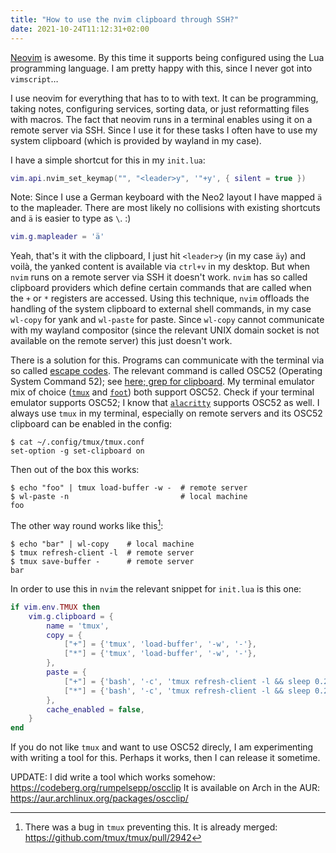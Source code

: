 ```yaml
---
title: "How to use the nvim clipboard through SSH?"
date: 2021-10-24T11:12:31+02:00
---
```


[Neovim](https://neovim.io/) is awesome.
By this time it supports being configured using the Lua programming language.
I am pretty happy with this, since I never got into `vimscript`…

I use neovim for everything that has to to with text.
It can be programming, taking notes, configuring services, sorting data, or just reformatting files with macros.
The fact that neovim runs in a terminal enables using it on a remote server via SSH.
Since I use it for these tasks I often have to use my system clipboard (which is provided by wayland in my case).

I have a simple shortcut for this in my `init.lua`:

```lua
vim.api.nvim_set_keymap("", "<leader>y", '"+y', { silent = true })
```

Note: Since I use a German keyboard with the Neo2 layout I have mapped `ä` to the mapleader.
There are most likely no collisions with existing shortcuts and `ä` is easier to type as `\`. :)

```lua
vim.g.mapleader = 'ä'
```

Yeah, that's it with the clipboard, I just hit `<leader>y` (in my case `äy`) and voilà, the yanked content is available via `ctrl+v` in my desktop.
But when `nvim` runs on a remote server via SSH it doesn't work.
`nvim` has so called clipboard providers which define certain commands that are called when the `+` or `*` registers are accessed.
Using this technique, `nvim` offloads the handling of the system clipboard to external shell commands, in my case `wl-copy` for yank and `wl-paste` for paste.
Since `wl-copy` cannot communicate with my wayland compositor (since the relevant UNIX domain socket is not available on the remote server) this just doesn't work.

There is a solution for this.
Programs can communicate with the terminal via so called [escape codes](https://en.wikipedia.org/wiki/ANSI_escape_code).
The relevant command is called OSC52 (Operating System Command 52); see [here; grep for clipboard](https://www.xfree86.org/4.8.0/ctlseqs.html).
My terminal emulator mix of choice ([`tmux`](https://github.com/tmux/tmux) and [`foot`](https://codeberg.org/dnkl/foot)) both support OSC52.
Check if your terminal emulator supports OSC52; I know that [`alacritty`](https://github.com/alacritty/alacritty) supports OSC52 as well.
I always use `tmux` in my terminal, especially on remote servers and its OSC52 clipboard can be enabled in the config:

```
$ cat ~/.config/tmux/tmux.conf
set-option -g set-clipboard on
```

Then out of the box this works:

```
$ echo "foo" | tmux load-buffer -w -  # remote server
$ wl-paste -n                         # local machine
foo
```

The other way round works like this[^1]:

```
$ echo "bar" | wl-copy    # local machine
$ tmux refresh-client -l  # remote server
$ tmux save-buffer -      # remote server
bar
```

In order to use this in `nvim` the relevant snippet for `init.lua` is this one:

```lua
if vim.env.TMUX then
    vim.g.clipboard = {
        name = 'tmux',
        copy = {
            ["+"] = {'tmux', 'load-buffer', '-w', '-'},
            ["*"] = {'tmux', 'load-buffer', '-w', '-'},
        },
        paste = {
            ["+"] = {'bash', '-c', 'tmux refresh-client -l && sleep 0.2 && tmux save-buffer -'},
            ["*"] = {'bash', '-c', 'tmux refresh-client -l && sleep 0.2 && tmux save-buffer -'},
        },
        cache_enabled = false,
    }
end
```

If you do not like `tmux` and want to use OSC52 direcly, I am experimenting with writing a tool for this.
Perhaps it works, then I can release it sometime.

UPDATE: I did write a tool which works somehow: https://codeberg.org/rumpelsepp/oscclip
It is available on Arch in the AUR: https://aur.archlinux.org/packages/oscclip/

[^1]: There was a bug in `tmux` preventing this. It is already merged: https://github.com/tmux/tmux/pull/2942
